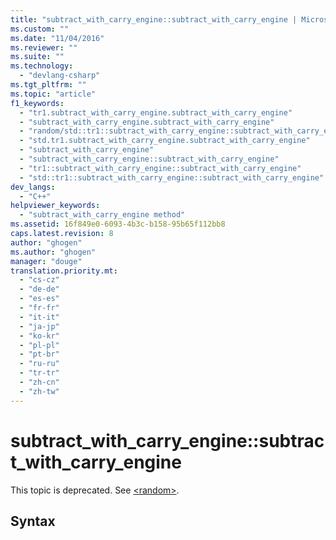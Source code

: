 ```yaml
---
title: "subtract_with_carry_engine::subtract_with_carry_engine | Microsoft Docs"
ms.custom: ""
ms.date: "11/04/2016"
ms.reviewer: ""
ms.suite: ""
ms.technology: 
  - "devlang-csharp"
ms.tgt_pltfrm: ""
ms.topic: "article"
f1_keywords: 
  - "tr1.subtract_with_carry_engine.subtract_with_carry_engine"
  - "subtract_with_carry_engine.subtract_with_carry_engine"
  - "random/std::tr1::subtract_with_carry_engine::subtract_with_carry_engine"
  - "std.tr1.subtract_with_carry_engine.subtract_with_carry_engine"
  - "subtract_with_carry_engine"
  - "subtract_with_carry_engine::subtract_with_carry_engine"
  - "tr1::subtract_with_carry_engine::subtract_with_carry_engine"
  - "std::tr1::subtract_with_carry_engine::subtract_with_carry_engine"
dev_langs: 
  - "C++"
helpviewer_keywords: 
  - "subtract_with_carry_engine method"
ms.assetid: 16f849e0-6093-4b3c-b158-95b65f112bb8
caps.latest.revision: 8
author: "ghogen"
ms.author: "ghogen"
manager: "douge"
translation.priority.mt: 
  - "cs-cz"
  - "de-de"
  - "es-es"
  - "fr-fr"
  - "it-it"
  - "ja-jp"
  - "ko-kr"
  - "pl-pl"
  - "pt-br"
  - "ru-ru"
  - "tr-tr"
  - "zh-cn"
  - "zh-tw"
---
```

# subtract_with_carry_engine::subtract_with_carry_engine
This topic is deprecated. See [\<random>](../Topic/%3Crandom%3E.md).  
  
## Syntax